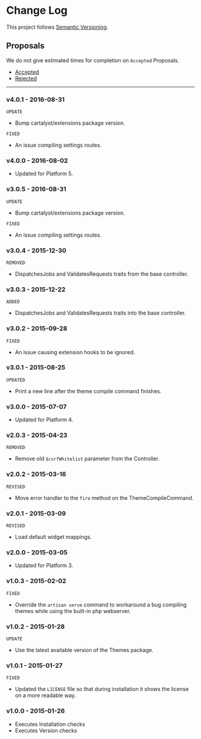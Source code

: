 # Change Log

This project follows [Semantic Versioning](CONTRIBUTING.md).

## Proposals

We do not give estimated times for completion on `Accepted` Proposals.

- [Accepted](https://github.com/cartalyst/platform-foundation/labels/Accepted)
- [Rejected](https://github.com/cartalyst/platform-foundation/labels/Rejected)

---

### v4.0.1 - 2016-08-31

`UPDATE`

- Bump cartalyst/extensions package version.

`FIXED`

- An issue compiling settings routes.

### v4.0.0 - 2016-08-02

- Updated for Platform 5.

### v3.0.5 - 2016-08-31

`UPDATE`

- Bump cartalyst/extensions package version.

`FIXED`

- An issue compiling settings routes.

### v3.0.4 - 2015-12-30

`REMOVED`

- DispatchesJobs and ValidatesRequests traits from the base controller.

### v3.0.3 - 2015-12-22

`ADDED`

- DispatchesJobs and ValidatesRequests traits into the base controller.

### v3.0.2 - 2015-09-28

`FIXED`

- An issue causing extension hooks to be ignored.

### v3.0.1 - 2015-08-25

`UPDATED`

- Print a new line after the theme compile command finishes.

### v3.0.0 - 2015-07-07

- Updated for Platform 4.

### v2.0.3 - 2015-04-23

`REMOVED`

- Remove old `$csrfWhitelist` parameter from the Controller.

### v2.0.2 - 2015-03-16

`REVISED`

- Move error handler to the `fire` method on the ThemeCompileCommand.

### v2.0.1 - 2015-03-09

`REVISED`

- Load default widget mappings.

### v2.0.0 - 2015-03-05

- Updated for Platform 3.

### v1.0.3 - 2015-02-02

`FIXED`

- Override the `artisan serve` command to workaround a bug compiling themes while using the built-in php webserver.

### v1.0.2 - 2015-01-28

`UPDATE`

- Use the latest available version of the Themes package.

### v1.0.1 - 2015-01-27

`FIXED`

- Updated the `LICENSE` file so that during installation it shows the license on a more readable way.

### v1.0.0 - 2015-01-26

- Executes Installation checks
- Executes Version checks
